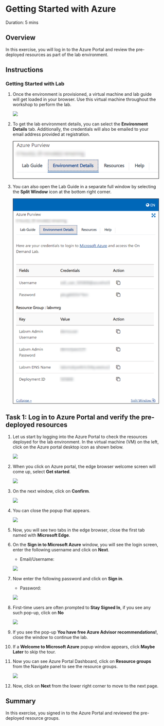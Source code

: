 # Getting Started with Azure 
Duration: 5 mins

## Overview

In this exercise, you will log in to the Azure Portal and review the pre-deployed resources as part of the lab environment.

## Instructions

### Getting Started with Lab

1. Once the environment is provisioned, a virtual machine and lab guide will get loaded in your browser. Use this virtual machine throughout the workshop to perform the lab.

   ![](https://github.com/CloudLabsAI-Azure/AIW-Azure-Network-Solutions/blob/main/media/AzureNetSolStartpage.png?raw=true)

1. To get the lab environment details, you can select the **Environment Details** tab. Additionally, the credentials will also be emailed to your email address provided at registration.

   ![](../images/getting-started-with-lab/envdetails.png)
    
1. You can also open the Lab Guide in a separate full window by selecting the **Split Window** icon at the bottom right corner.

   ![](../images/getting-started-with-lab/split.png) 

## Task 1: Log in to Azure Portal and verify the pre-deployed resources

1. Let us start by logging into the Azure Portal to check the resources deployed for the lab environment. In the virtual machine (VM) on the left, click on the Azure portal desktop icon as shown below.

   ![](https://github.com/Shivashant25/purviewlab/blob/main/images/getting-started-with-lab/windows1.png)
   
1. When you click on Azure portal, the edge browser welcome screen will come up, select **Get started**.

   ![](https://github.com/Shivashant25/purviewlab/blob/main/images/getting-started-with-lab/getstarted.png)
   
1. On the next window, click on **Confirm**.

   ![](https://github.com/Shivashant25/purviewlab/blob/main/images/getting-started-with-lab/tabpage.png)
   
1. You can close the popup that appears.

   ![](https://github.com/Shivashant25/purviewlab/blob/main/images/getting-started-with-lab/withoutsi.png)
   
1. Now, you will see two tabs in the edge browser, close the first tab named with **Microsoft Edge**.

1. On the **Sign in to Microsoft Azure** window, you will see the login screen, enter the following username and click on **Next**.

   * Email/Username: <inject key="Username"></inject>

   ![](https://github.com/Shivashant25/purviewlab/blob/main/images/getting-started-with-lab/M2-Ex1-portalsignin-1.png)

1. Now enter the following password and click on **Sign in**. 

   * Password: <inject key="Password"></inject>
   
   ![](https://github.com/Shivashant25/purviewlab/blob/main/images/getting-started-with-lab/M2-Ex1-portalsignin-2.png)

1. First-time users are often prompted to **Stay Signed In**, if you see any such pop-up, click on **No**

   ![](https://github.com/Shivashant25/purviewlab/blob/main/images/getting-started-with-lab/M2-Ex1-portalsignin-3.png)

1. If you see the pop-up **You have free Azure Advisor recommendations!**, close the window to continue the lab.

1. If a **Welcome to Microsoft Azure** popup window appears, click **Maybe Later** to skip the tour.

1. Now you can see Azure Portal Dashboard, click on **Resource groups** from the Navigate panel to see the resource groups.

   ![](https://github.com/Shivashant25/purviewlab/blob/main/images/getting-started-with-lab/rgs.png)

1. Now, click on **Next** from the lower right corner to move to the next page.

## Summary

In this exercise, you signed in to the Azure Portal and reviewed the pre-deployed resource groups.
